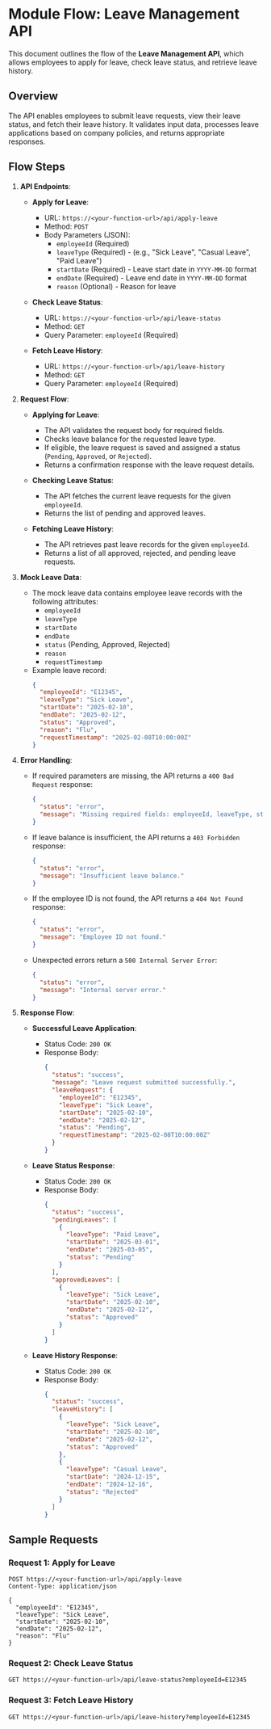 # Module Flow: Leave Management API

This document outlines the flow of the **Leave Management API**, which allows employees to apply for leave, check leave status, and retrieve leave history.

## Overview

The API enables employees to submit leave requests, view their leave status, and fetch their leave history. It validates input data, processes leave applications based on company policies, and returns appropriate responses.

## Flow Steps

1. **API Endpoints**:
   - **Apply for Leave**:
     - URL: `https://<your-function-url>/api/apply-leave`
     - Method: `POST`
     - Body Parameters (JSON):
       - `employeeId` (Required)
       - `leaveType` (Required) - (e.g., "Sick Leave", "Casual Leave", "Paid Leave")
       - `startDate` (Required) - Leave start date in `YYYY-MM-DD` format
       - `endDate` (Required) - Leave end date in `YYYY-MM-DD` format
       - `reason` (Optional) - Reason for leave

   - **Check Leave Status**:
     - URL: `https://<your-function-url>/api/leave-status`
     - Method: `GET`
     - Query Parameter: `employeeId` (Required)

   - **Fetch Leave History**:
     - URL: `https://<your-function-url>/api/leave-history`
     - Method: `GET`
     - Query Parameter: `employeeId` (Required)

2. **Request Flow**:
   - **Applying for Leave**:
     - The API validates the request body for required fields.
     - Checks leave balance for the requested leave type.
     - If eligible, the leave request is saved and assigned a status (`Pending`, `Approved`, or `Rejected`).
     - Returns a confirmation response with the leave request details.
   
   - **Checking Leave Status**:
     - The API fetches the current leave requests for the given `employeeId`.
     - Returns the list of pending and approved leaves.
   
   - **Fetching Leave History**:
     - The API retrieves past leave records for the given `employeeId`.
     - Returns a list of all approved, rejected, and pending leave requests.

3. **Mock Leave Data**:
   - The mock leave data contains employee leave records with the following attributes:
     - `employeeId`
     - `leaveType`
     - `startDate`
     - `endDate`
     - `status` (Pending, Approved, Rejected)
     - `reason`
     - `requestTimestamp`
   - Example leave record:
     ```json
     {
       "employeeId": "E12345",
       "leaveType": "Sick Leave",
       "startDate": "2025-02-10",
       "endDate": "2025-02-12",
       "status": "Approved",
       "reason": "Flu",
       "requestTimestamp": "2025-02-08T10:00:00Z"
     }
     ```

4. **Error Handling**:
   - If required parameters are missing, the API returns a `400 Bad Request` response:
     ```json
     {
       "status": "error",
       "message": "Missing required fields: employeeId, leaveType, startDate, endDate."
     }
     ```
   - If leave balance is insufficient, the API returns a `403 Forbidden` response:
     ```json
     {
       "status": "error",
       "message": "Insufficient leave balance."
     }
     ```
   - If the employee ID is not found, the API returns a `404 Not Found` response:
     ```json
     {
       "status": "error",
       "message": "Employee ID not found."
     }
     ```
   - Unexpected errors return a `500 Internal Server Error`:
     ```json
     {
       "status": "error",
       "message": "Internal server error."
     }
     ```

5. **Response Flow**:
   - **Successful Leave Application**:
     - Status Code: `200 OK`
     - Response Body:
       ```json
       {
         "status": "success",
         "message": "Leave request submitted successfully.",
         "leaveRequest": {
           "employeeId": "E12345",
           "leaveType": "Sick Leave",
           "startDate": "2025-02-10",
           "endDate": "2025-02-12",
           "status": "Pending",
           "requestTimestamp": "2025-02-08T10:00:00Z"
         }
       }
       ```
   
   - **Leave Status Response**:
     - Status Code: `200 OK`
     - Response Body:
       ```json
       {
         "status": "success",
         "pendingLeaves": [
           {
             "leaveType": "Paid Leave",
             "startDate": "2025-03-01",
             "endDate": "2025-03-05",
             "status": "Pending"
           }
         ],
         "approvedLeaves": [
           {
             "leaveType": "Sick Leave",
             "startDate": "2025-02-10",
             "endDate": "2025-02-12",
             "status": "Approved"
           }
         ]
       }
       ```
   
   - **Leave History Response**:
     - Status Code: `200 OK`
     - Response Body:
       ```json
       {
         "status": "success",
         "leaveHistory": [
           {
             "leaveType": "Sick Leave",
             "startDate": "2025-02-10",
             "endDate": "2025-02-12",
             "status": "Approved"
           },
           {
             "leaveType": "Casual Leave",
             "startDate": "2024-12-15",
             "endDate": "2024-12-16",
             "status": "Rejected"
           }
         ]
       }
       ```

## Sample Requests

### Request 1: Apply for Leave
```http
POST https://<your-function-url>/api/apply-leave
Content-Type: application/json

{
  "employeeId": "E12345",
  "leaveType": "Sick Leave",
  "startDate": "2025-02-10",
  "endDate": "2025-02-12",
  "reason": "Flu"
}
```

### Request 2: Check Leave Status
```http
GET https://<your-function-url>/api/leave-status?employeeId=E12345
```

### Request 3: Fetch Leave History
```http
GET https://<your-function-url>/api/leave-history?employeeId=E12345
```

